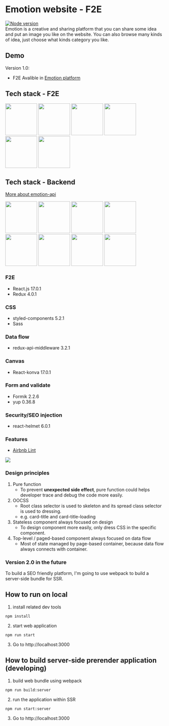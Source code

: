 # Emotion website - F2E
[![Node version](https://img.shields.io/badge/node-%3E=12.18.0-brightgreen.svg)](http://nodejs.org/)  
Emotion is a creative and sharing platform that you can share some idea and put an image you like on the website.
You can also browse many kinds of idea, just choose what kinds category you like.

## Demo
Version 1.0: 
- F2E Avalible in [Emotion platform](http://emotion-app.yyisyou.tw/)

## Tech stack - F2E 
<p float="left" margin="10px">
  <img src="https://upload.wikimedia.org/wikipedia/commons/thumb/a/a7/React-icon.svg/1200px-React-icon.svg.png" height="100px"> 
  <img src="https://raw.githubusercontent.com/styled-components/brand/master/styled-components.png" height="100px">
  <img src="https://sass-lang.com/assets/img/logos/logo-b6e1ef6e.svg" height="100px">  
  <img src="https://avatars.githubusercontent.com/u/10717820?s=400&v=4" height="100px">
  <img src="https://magiclen.org/wp-content/uploads/2019/06/webpack.png" height="100px">
  <img src="https://user-images.githubusercontent.com/4060187/61057426-4e5a4600-a3c3-11e9-9114-630743e05814.png" height="100px">
</p>

## Tech stack - Backend 
[More about emotion-api](https://github.com/yangyangisyou/emotion-api)
<p float="left" margin="10px">
  <img src="https://miro.medium.com/max/568/1*NVCQ4tTrPoAYDAkXCTFe8A.png" height="100px"> 
  <img src="https://miro.medium.com/max/640/0*6qOgnDDBnPDiANOY.png" height="100px">
  <img src="https://upload.wikimedia.org/wikipedia/commons/thumb/d/d9/Node.js_logo.svg/1200px-Node.js_logo.svg.png"height="100px">  
  <img src="https://expressjs.com/images/express-facebook-share.png" height="100px">
  <img src="https://upload.wikimedia.org/wikipedia/commons/thumb/7/72/Pixabay-logo-new.svg/1200px-Pixabay-logo-new.svg.png" height="100px">
  <img src="https://thepracticaldev.s3.amazonaws.com/i/c29t9uc8roz8g9rddbqs.png" height="100px">
  <img src="https://upload.wikimedia.org/wikipedia/commons/a/ab/Swagger-logo.png"height="100px">
  <img src="https://user-images.githubusercontent.com/17680888/39081119-3057bbe2-456e-11e8-862c-646133ad4b43.png"height="100px">
</p>

### F2E
* React.js 17.0.1  
* Redux 4.0.1

### CSS
* styled-components 5.2.1  
* Sass

### Data flow
* redux-api-middleware 3.2.1

### Canvas
* React-konva 17.0.1

### Form and validate
* Formik 2.2.6
* yup 0.36.8

### Security/SEO injection
* react-helmet 6.0.1

### Features
* [Airbnb Lint](https://github.com/airbnb/javascript)  
<img src="https://i.imgur.com/A2XaNqc.png"> 

### Design principles
1. Pure function
    - To prevent **unexpected side effect**, pure function could helps developer trace and debug the code more easily. 
2. OOCSS
    - Root class selector is used to skeleton and its spread class selector is used to dressing.
    - e.g. card-title and card-title-loading
3. Stateless component always focused on design
    - To design component more easily, only dress CSS in the specific component. 
4. Top-level / paged-based component always focused on data flow
    - Most of state managed by page-based container, because data flow always connects with container.

### Version 2.0 in the future
To build a SEO friendly platform, I'm going to use webpack to build a server-side bundle for SSR.
 
## How to run on local
1. install related dev tools
```
npm install
```

2. start web application  
```
npm run start
```
3. Go to http://localhost:3000

## How to build server-side prerender application (developing)
1. build web bundle using webpack
```
npm run build:server
```

2. run the application within SSR
```
npm run start:server
```
3. Go to http://localhost:3000



